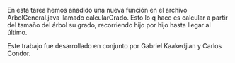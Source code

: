 En esta tarea hemos añadido una nueva función en el archivo ArbolGeneral.java llamado calcularGrado. Esto lo q hace es calcular a partir del tamaño del árbol su grado, recorriendo hijo por hijo hasta llegar al último.

Este trabajo fue desarrollado en conjunto por Gabriel Kaakedjian y Carlos Condor.
